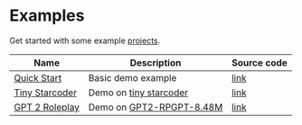 # Examples

Get started with some example [projects](https://rahuldshetty.github.io/ggml.js-examples/).

| Name              | Description                      | Source code                   |
|-------------------|----------------------------------|-------------------------------|
| [Quick Start](https://rahuldshetty.github.io/ggml.js-examples/quick-start/index.html) | Basic demo example  | [link](https://github.com/rahuldshetty/ggml.js-examples/tree/master/quick-start) |
| [Tiny Starcoder](https://rahuldshetty.github.io/ggml.js-examples/starcoder.html) | Demo on [tiny starcoder](https://huggingface.co/bigcode/tiny_starcoder_py)  | [link](https://github.com/rahuldshetty/ggml.js-examples/blob/master/starcoder.html) |
| [GPT 2 Roleplay](https://rahuldshetty.github.io/ggml.js-examples/gpt2_roleplay.html) | Demo on [GPT2-RPGPT-8.48M](https://huggingface.co/xzuyn/GPT2-RPGPT-8.48M)  | [link](https://github.com/rahuldshetty/ggml.js-examples/blob/master/gpt2_roleplay.html) |